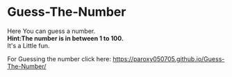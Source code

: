 # Guess-The-Number
Here You can guess a number.
<br>
<b>Hint:The number is in between 1 to 100.</b>
<br>
It's a Little fun.

For Guessing the number click here: https://paroxy050705.github.io/Guess-The-Number/
